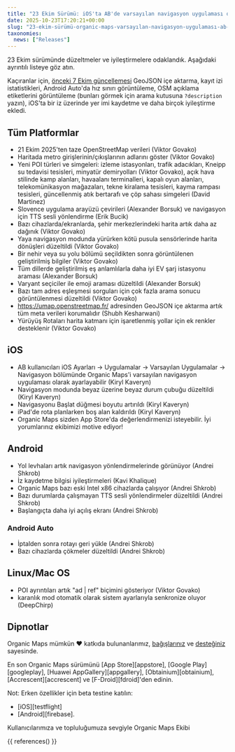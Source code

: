 ```yaml
---
title: "23 Ekim Sürümü: iOS'ta AB'de varsayılan navigasyon uygulaması olarak Organic Maps, Android'de yol levhalarının görüntülenmesi ve daha fazla iyileştirme ve düzeltme"
date: 2025-10-23T17:20:21+00:00
slug: "23-ekim-sürümü-organic-maps-varsayılan-navigasyon-uygulaması-ab-ios-yol-levhaları-android-iyileştirmeler-düzeltmeler"
taxonomies:
  news: ["Releases"]
---
```


23 Ekim sürümünde düzeltmeler ve iyileştirmelere odaklandık. Aşağıdaki ayrıntılı listeye göz atın.

Kaçıranlar için, [önceki 7 Ekim güncellemesi](https://organicmaps.app/news/2025-10-07/android-auto-speed-limit-geojson-support-recording-track-statistics-osm-description-display/
) GeoJSON içe aktarma, kayıt izi istatistikleri, Android Auto'da hız sınırı görüntüleme, OSM açıklama etiketlerini görüntüleme (bunları görmek için arama kutusuna `?description` yazın), iOS'ta bir iz üzerinde yer imi kaydetme ve daha birçok iyileştirme ekledi.

## Tüm Platformlar

- 21 Ekim 2025'ten taze OpenStreetMap verileri (Viktor Govako)
- Haritada metro girişlerinin/çıkışlarının adlarını göster (Viktor Govako)
- Yeni POI türleri ve simgeleri: izleme istasyonları, trafik adacıkları, Kneipp su tedavisi tesisleri, minyatür demiryolları (Viktor Govako), açık hava stilinde kamp alanları, havaalanı terminalleri, kapalı oyun alanları, telekomünikasyon mağazaları, tekne kiralama tesisleri, kayma rampası tesisleri, güncellenmiş atık bertarafı ve çöp sahası simgeleri (David Martinez)
- Slovence uygulama arayüzü çevirileri (Alexander Borsuk) ve navigasyon için TTS sesli yönlendirme (Erik Bucik)
- Bazı cihazlarda/ekranlarda, şehir merkezlerindeki harita artık daha az dağınık (Viktor Govako)
- Yaya navigasyon modunda yürürken kötü pusula sensörlerinde harita dönüşleri düzeltildi (Viktor Govako)
- Bir nehir veya su yolu bölümü seçildikten sonra görüntülenen geliştirilmiş bilgiler (Viktor Govako)
- Tüm dillerde geliştirilmiş eş anlamlılarla daha iyi EV şarj istasyonu araması (Alexander Borsuk)
- Varyant seçiciler ile emoji araması düzeltildi (Alexander Borsuk)
- Bazı tam adres eşleşmesi sorguları için çok fazla arama sonucu görüntülenmesi düzeltildi (Viktor Govako)
- https://umap.openstreetmap.fr/ adresinden GeoJSON içe aktarma artık tüm meta verileri korumalıdır (Shubh Kesharwani)
- Yürüyüş Rotaları harita katmanı için işaretlenmiş yollar için ek renkler desteklenir (Viktor Govako)

## iOS

- AB kullanıcıları iOS Ayarları → Uygulamalar → Varsayılan Uygulamalar → Navigasyon bölümünde Organic Maps'i varsayılan navigasyon uygulaması olarak ayarlayabilir (Kiryl Kaveryn)
- Navigasyon modunda beyaz üzerine beyaz durum çubuğu düzeltildi (Kiryl Kaveryn)
- Navigasyonu Başlat düğmesi boyutu artırıldı (Kiryl Kaveryn)
- iPad'de rota planlarken boş alan kaldırıldı (Kiryl Kaveryn)
- Organic Maps sizden App Store'da değerlendirmenizi isteyebilir. İyi yorumlarınız ekibimizi motive ediyor!

## Android

- Yol levhaları artık navigasyon yönlendirmelerinde görünüyor (Andrei Shkrob)
- İz kaydetme bilgisi iyileştirmeleri (Kavi Khalique)
- Organic Maps bazı eski Intel x86 cihazlarda çalışıyor (Andrei Shkrob)
- Bazı durumlarda çalışmayan TTS sesli yönlendirmeler düzeltildi (Andrei Shkrob)
- Başlangıçta daha iyi açılış ekranı (Andrei Shkrob)

### Android Auto
- İptalden sonra rotayı geri yükle (Andrei Shkrob)
- Bazı cihazlarda çökmeler düzeltildi (Andrei Shkrob)

## Linux/Mac OS

- POI ayrıntıları artık "ad | ref" biçimini gösteriyor (Viktor Govako)
- karanlık mod otomatik olarak sistem ayarlarıyla senkronize oluyor (DeepChirp)

## Dipnotlar

Organic Maps mümkün ❤️ katkıda bulunanlarımız, [bağışlarınız](@/donate/index.tr.md) ve [desteğiniz](@/contribute/index.tr.md) sayesinde.

En son Organic Maps sürümünü [App Store][appstore], [Google Play][googleplay], [Huawei AppGallery][appgallery], [Obtainium][obtainium], [Accrescent][accrescent] ve [F-Droid][fdroid]'den edinin.

Not: Erken özellikler için beta testine katılın:
- [iOS][testflight]
- [Android][firebase].

Kullanıcılarımıza ve topluluğumuza sevgiyle
Organic Maps Ekibi

{{ references() }}
